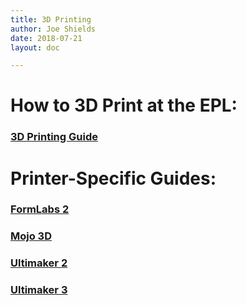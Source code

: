 ```yaml
---
title: 3D Printing
author: Joe Shields
date: 2018-07-21
layout: doc

---
```


# How to 3D Print at the EPL:

### [3D Printing Guide](3D-Printing-Checklist)

# Printer-Specific Guides:

### [FormLabs 2](form2)

### [Mojo 3D](mojo)

### [Ultimaker 2](UM2)

### [Ultimaker 3](UM3)
